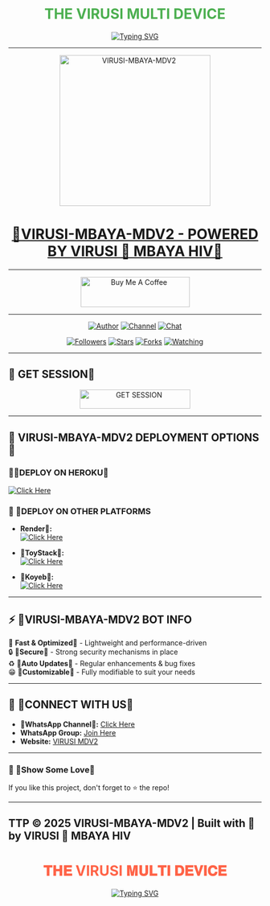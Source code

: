 <h1 align="center" style="color: #4CAF50;">THE VIRUSI MULTI DEVICE</h1>

<p align="center">
  <a href="https://git.io/typing-svg">
    <img src="https://readme-typing-svg.demolab.com?font=Black+Ops+One&size=50&pause=1000&color=FF6347&center=true&width=910&height=100&lines=HEY+THIS+IS+VIRUSI+MBAYA-MD;MULTI+DEVICE+WHATSAPP+BOT;CREATED+BY+VIRUSI+MBAYA; SPECIAL THANKS+TO;STAINER+FOR+CODE+ENCRYPTION;PHYNIC+FOR+LOVE;AND+YOU+FOR+WHAT+YOU+DID" alt="Typing SVG" />
  </a>
</p>

---
<p align="center">  
  <a href="https://files.catbox.moe/v3gnev.jpg">
    <img alt="VIRUSI-MBAYA-MDV2" height="300" src="https://files.catbox.moe/v3gnev.jpg">
    <h1 align="center"> 🦠VIRUSI-MBAYA-MDV2 - POWERED BY VIRUSI 🦠 MBAYA HIV🦠</h1>
  </a>
</p>  

---

<p align="center">
  <a href="https://buymeacoffee.com/virusimbaya" target="_blank">
    <img src="https://cdn.buymeacoffee.com/buttons/v2/default-yellow.png" alt="Buy Me A Coffee" style="height: 60px !important;width: 217px !important;">
  </a>
</p>

---

<p align="center">
  <a href="https://github.com/virusdevs"><img title="Author" src="https://img.shields.io/badge/virusdevs-black?style=for-the-badge&logo=Github"></a> 
  <a href="https://whatsapp.com/channel/0029VafL5zUKbYMKza6vAv1V"><img title="Channel" src="https://img.shields.io/badge/WHATSAPP CHANNEL-black?style=for-the-badge&logo=whatsapp"></a> 
  <a href="https://wa.me/254781617181"><img title="Chat" src="https://img.shields.io/badge/CHAT US-black?style=for-the-badge&logo=whatsapp"></a>
</p>

<p align="center">
  <a href="https://github.com/virusdevs?tab=followers"><img title="Followers" src="https://img.shields.io/github/followers/virusdevs?label=Followers&style=social"></a>
  <a href="https://github.com/virusian/VIRUSI-MBAYA-MDV2/stargazers/"><img title="Stars" src="https://img.shields.io/github/stars/virusian/VIRUSI-MBAYA-MDV2?&style=social"></a>
  <a href="https://github.com/virusian/VIRUSI-MBAYA-MDV2/network/members"><img title="Forks" src="https://img.shields.io/github/forks/virusian/VIRUSI-MBAYA-MDV2?style=social"></a>
  <a href="https://github.com/virusian/VIRUSI-MBAYA-MDV2/watchers"><img title="Watching" src="https://img.shields.io/github/watchers/virusian/VIRUSI-MBAYA-MDV2?label=Watching&style=social"></a>
</p>

---

## 🦠 GET SESSION🦠

<p align="center">
  <a href="https://phynic-session-id-1287.onrender.com">
    <img title="GET SESSION" src="https://img.shields.io/badge/GET SESSION-blue?style=for-the-badge&logo=bwm" width="220" height="38.45"/>
  </a>
</p>

---

## 🦠 VIRUSI-MBAYA-MDV2 DEPLOYMENT OPTIONS🦠

### 🔹🦠DEPLOY ON HEROKU🦠

  [![Click Here](https://img.shields.io/badge/➤Click-Here-brown.svg)](https://dashboard.heroku.com/new?template=https://github.com/virusian/VIRUSI-MBAYA-MDV2)
  
### 🔹 🦠DEPLOY ON OTHER PLATFORMS
- **Render🦠:**  
  [![Click Here](https://img.shields.io/badge/➤Click-Here-red.svg)](https://render.com)

- **🦠ToyStack🦠:**  
  [![Click Here](https://img.shields.io/badge/➤Click-Here-yellow.svg)](https://toystack.ai)

- **🦠Koyeb🦠:**  
  [![Click Here](https://img.shields.io/badge/➤Click-Here-green.svg)](https://koyeb.com)

---

## ⚡ 🦠VIRUSI-MBAYA-MDV2 BOT INFO  
💯 **Fast & Optimized🦠** - Lightweight and performance-driven  
🔒 **🦠Secure🦠** - Strong security mechanisms in place  
♻️ **🦠Auto Updates🦠** - Regular enhancements & bug fixes  
😁 **🦠Customizable🦠** - Fully modifiable to suit your needs  

---

## 💬 🦠CONNECT WITH US🦠 
- **🦠WhatsApp Channel🦠:** [Click Here](https://whatsapp.com/channel/0029VawCel7GOj9ktLjkxQ3g)  
- **WhatsApp Group:** [Join Here](https://whatsapp.com/channel/0029VafL5zUKbYMKza6vAv1V)  
- **Website:** [VIRUSI MDV2](https://github.com/virusian/VIRUSI-MBAYA-MDV2)  

---

### 🌟 🦠Show Some Love🦠  
If you like this project, don't forget to ⭐ the repo!  

---
TTP
**© 2025 VIRUSI-MBAYA-MDV2 | Built with 🦠 by VIRUSI 🦠 MBAYA HIV**
---

<h1 align="center" style="color: #FF6347;">𝐓𝐇𝐄 VIRUSI 𝐌𝐔𝐋𝐓𝐈 𝐃𝐄𝐕𝐈𝐂𝐄</h1>

<p align="center">
  <a href="https://git.io/typing-svg">
    <img src="https://readme-typing-svg.demolab.com?font=Black+Ops+One&size=50&pause=1000&color=1BAFBAFF&center=true&width=910&height=100&lines=DEPLOYER+THIS+IS+VIRUSI+MBAYA-MD;MULTI+DEVICE+WHATSAPP+BOT;CREATED+BY+VIRUSI+MBAYA; SPECIAL+THANKS+TO STAINER+FOR+CODE+ENCRYPTION;PHYNIC+FOR+🥰🥰;AND+YOU+FOR+WHAT+YOU+DID" alt="Typing SVG" />
  </a>
</p>
